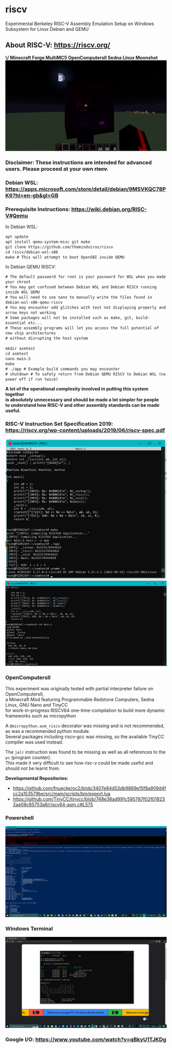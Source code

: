 # riscv
Experimental Berkeley RISC-V Assembly Emulation Setup on Windows Subsystem for Linux Debian and QEMU

## About RISC-V: https://riscv.org/

**\\/ Minecraft Forge MultiMC5 OpenComputersII Sedna Linux Moonshot**
![moonshot](/moonshot.png)

### Disclaimer: These instructions are intended for advanced users. Please proceed at your own ~~riscv~~.

### Debian WSL: https://apps.microsoft.com/store/detail/debian/9MSVKQC78PK6?hl=en-gb&gl=GB
### Prerequisite Instructions: https://wiki.debian.org/RISC-V#Qemu
In Debian WSL:
```
apt update
apt install qemu-system-misc git make
git clone https://github.com/themindvirus/riscv
cd riscv/debian-wsl-x86
make # This will attempt to boot OpenSBI inside QEMU
```
In Debian QEMU RISCV:
```
# The default password for root is your password for WSL when you made your chroot
# You may get confused between Debian WSL and Debian RISCV running inside WSL QEMU
# You will need to use nano to manually write the files found in debian-wsl-x86-qemu-riscv
# You may encounter odd glitches with text not displaying properly and arrow keys not working
# Some packages will not be installed such as make, git, build-essential etc...
# These assembly programs will let you access the full potential of new chip architectures
# without disrupting the host system

mkdir asmtest
cd asmtest
nano main.S
make
# ./app # Example build commands you may encounter
# shutdown # To safely return from Debian QEMU RISCV to Debian WSL (no power off if run twice)
```
**A lot of the operational complexity involved in putting this system together \
is absolutely unnecessary and should be made a lot simpler for people \
to understand how RISC-V and other assembly standards can be made useful.**

### RISC-V Instruction Set Specification 2019: https://riscv.org/wp-content/uploads/2019/06/riscv-spec.pdf

![screenshot](/screenshot.png)
![riscvtestpassasm](/riscvtestpassasm.png)

### OpenComputersII
This experiment was originally tested with partial interpreter failure on OpenComputersII, \
a Minecraft Mod featuring Programmable Redstone Computers, Sedna Linux, GNU Nano and TinyCC \
for work-in-progress RISCV64 one-time-compilation to build more dynamic frameworks such as micropython

A `@micropython.asm_riscv` decorator was missing and is not recommended, as was a recommended python module. \
Several packages including riscv-gcc was missing, so the available TinyCC compiler was used instead.

The `jalr` instruction was found to be missing as well as all references to the `pc` (program counter). \
This made it very difficult to see how risc-v could be made useful and should not be learnt from.

**Developmental Repositories:**
 - https://github.com/fnuecke/oc2/blob/3407e84d53db9869e15f8a909d4fcc2a153579be/src/main/scripts/bin/export.lua
 - https://github.com/TinyCC/tinycc/blob/748e38ad991c595787f02f018232ae08c85753a6/riscv64-asm.c#L575

### Powershell
![powershell](/powershell.png)
### Windows Terminal
![googleio](/googleio.png)
### Google I/O: https://www.youtube.com/watch?v=qBkyU1TJKDg
